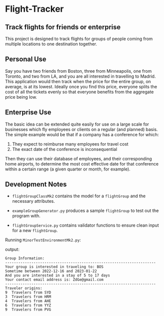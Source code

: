 # Flight-Tracker
## Track flights for friends or enterprise

This project is designed to track flights for groups of people coming from multiple locations to one destination together.


## Personal Use

Say you have two friends from Boston, three from Minneapolis, one from Toronto, and two from LA,
and you are all interested in travelling to Madrid. This application would then track when the price for the entire group, on average,
is at its lowest. Ideally once you find this price, everyone splits the cost of all the tickets evenly so that everyone benefits from the 
aggregate price being low.

## Enterprise Use
The basic idea can be extended quite easily for use on a large scale for businesses which fly employees or clients on a regular (and planned)
basis. The simple example would be that if a company has a conference for which: 
1. They expect to reimburse many employees for travel cost
2. The exact date of the conference is inconsequential

Then they can use their database of employees, and their corresponding home airports, to determine the most cost effective date for that
conference within a certain range (a given quarter or month, for example).

## Development Notes
- `flightGroupClassMk2` contains the model for a `flightGroup` and the necessary attributes.

- `exampleGroupGenerator.py` produces a sample `flightGroup` to test out the program with.

- `flightGroupService.py` contains validator functions to ensure clean input for a new `flightGroup`.

Running `MinorTestEnvironmentMk2.py`:

output: 
```
Group Information: 
---------------------------------------------------------------------
Your group is interested in traveling to: BOS
Sometime between 2022-12-16 and 2023-01-22
And you are interested in a stay of 5 to 17 days
Your contact email address is: ZdGe@gmail.com
---------------------------------------------------------------------
Traveler origins:
9  Travelers from SYD
3  Travelers from HRM
4  Travelers from AHE
6  Travelers from YYZ
9  Travelers from PVG
```